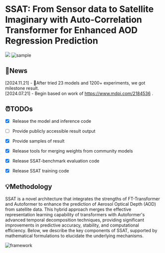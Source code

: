 # SSAT: From Sensor data to Satellite Imaginary with Auto-Correlation Transformer for Enhanced AOD Regression Prediction

<a href='https:/'><img src='https://img.shields.io/badge/Paper-Arxiv-red'></a> 
![sample](docs/sample.jpg "sample")

## 📌News

[2024.11.21] - 🧨After tried 23 models and 1200+ experiments, we got milestone result.  
[2024.07.21] - Begin based on work of https://www.mdpi.com/2184536 .  

## ⏰TODOs
- [x] Release the model and inference code
- [ ] Provide publicly accessible result output
- [x] Provide samples of result
- [x] Release tools for merging weights from community models
- [x] Release SSAT-benchmark evaluation code
- [x] Release SSAT training code
 

## 💡Methodology
SSAT is a novel architecture that integrates the strengths of FT-Transformer and Autoformer to enhance the prediction of Aerosol Optical Depth (AOD) from satellite data. This hybrid approach merges the effective representation learning capability of transformers with Autoformer's advanced temporal decomposition techniques, providing significant improvements in predictive accuracy, stability, and computational efficiency. Below, we describe the key components of SSAT, supported by mathematical formulations to elucidate the underlying mechanisms.

![framework](docs/framework.jpg "framework")
